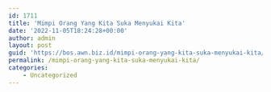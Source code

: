 ```yaml
---
id: 1711
title: 'Mimpi Orang Yang Kita Suka Menyukai Kita'
date: '2022-11-05T18:24:28+00:00'
author: admin
layout: post
guid: 'https://bos.awn.biz.id/mimpi-orang-yang-kita-suka-menyukai-kita/'
permalink: /mimpi-orang-yang-kita-suka-menyukai-kita/
categories:
    - Uncategorized
---
```


